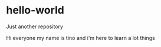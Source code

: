 # hello-world
Just another repository

Hi everyone 
my name is tino and i'm here to learn a lot things

